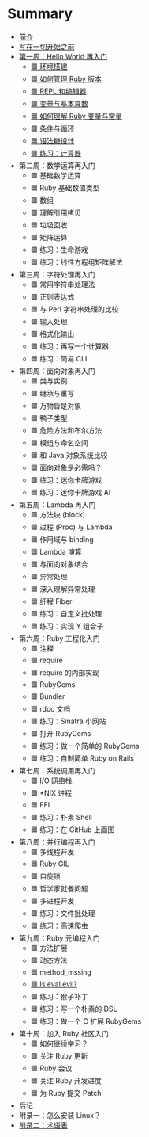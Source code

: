 # Summary

* [简介](README.md)
* [写在一切开始之前](preface/README.md)
* [第一周：Hello World 再入门](chapter01/README.md)
  * [🟩 环境搭建](chapter01/env.md)
  * [🟦 如何管理 Ruby 版本](chapter01/rvm.md)
  * [🟩 REPL 和编辑器](chapter01/editor.md)
  * [🟩 变量与基本算数](chapter01/variables.md)
  * [🟦 如何理解 Ruby 变量与常量](chapter01/consts.md)
  * [🟩 条件与循环](chapter01/conditions.md)
  * [🟦 语法糖设计](chapter01/sugar.md)
  * [🟩 练习：计算器](chapter01/calculator.md)
* 第二周：数学运算再入门
  * 🟩 基础数学运算
  * 🟦 Ruby 基础数值类型
  * 🟩 数组
  * 🟩 理解引用拷贝
  * 🟦 垃圾回收
  * 🟩 矩阵运算
  * 🟩 练习：生命游戏
  * 🟦 练习：线性方程组矩阵解法
* 第三周：字符处理再入门
  * 🟩 常用字符串处理法
  * 🟩 正则表达式
  * 🟦 与 Perl 字符串处理的比较
  * 🟩 输入处理
  * 🟩 格式化输出
  * 🟩 练习：再写一个计算器
  * 🟦 练习：简易 CLI
* 第四周：面向对象再入门
  * 🟩 类与实例
  * 🟩 继承与重写
  * 🟩 万物皆是对象
  * 🟦 鸭子类型
  * 🟩 危险方法和布尔方法
  * 🟩 模组与命名空间
  * 🟦 和 Java 对象系统比较
  * 🟦 面向对象是必需吗？
  * 🟩 练习：迷你卡牌游戏
  * 🟦 练习：迷你卡牌游戏 AI
* 第五周：Lambda 再入门
  * 🟩 方法块 (block)
  * 🟩 过程 (Proc) 与 Lambda
  * 🟦 作用域与 binding
  * 🟦 Lambda 演算
  * 🟩 与面向对象结合
  * 🟩 异常处理
  * 🟦 深入理解异常处理
  * 🟦 纤程 Fiber
  * 🟩 练习：自定义批处理
  * 🟦 练习：实现 Y 组合子
* 第六周：Ruby 工程化入门
  * 🟩 注释
  * 🟩 require
  * 🟦 require 的内部实现
  * 🟩 RubyGems
  * 🟩 Bundler
  * 🟦 rdoc 文档
  * 🟩 练习：Sinatra 小网站
  * 🟩 打开 RubyGems
  * 🟩 练习：做一个简单的 RubyGems
  * 🟦 练习：自制简单 Ruby on Rails
* 第七周：系统调用再入门
  * 🟩 I/O 网络栈
  * 🟩 *NIX 进程
  * 🟦 FFI
  * 🟩 练习：朴素 Shell
  * 🟦 练习：在 GitHub 上画图
* 第八周：并行编程再入门
  * 🟩 多线程开发
  * 🟦 Ruby GIL
  * 🟩 自旋锁
  * 🟦 哲学家就餐问题
  * 🟩 多进程开发
  * 🟩 练习：文件批处理
  * 🟦 练习：高速爬虫
* 第九周：Ruby 元编程入门
  * 🟩 方法扩展
  * 🟩 动态方法
  * 🟦 method_mssing
  * [🟩 Is eval evil?](/chapter09/is_eval_evil.md)
  * 🟩 练习：猴子补丁
  * 🟦 练习：写一个朴素的 DSL
  * 🟦 练习：做一个 C 扩展 RubyGems
* 第十周：加入 Ruby 社区入门
  * 🟩 如何继续学习？
  * 🟩 关注 Ruby 更新
  * 🟩 Ruby 会议
  * 🟦 关注 Ruby 开发进度
  * 🟦 为 Ruby 提交 Patch
* 后记
* 附录一：怎么安装 Linux？
* [附录二：术语表](/appendix/glossary.md)
